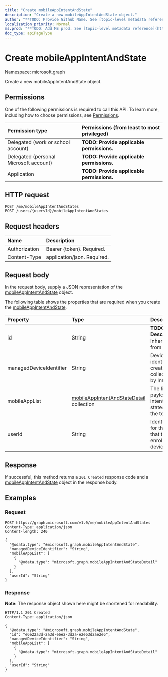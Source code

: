 ```yaml
---
title: "Create mobileAppIntentAndState"
description: "Create a new mobileAppIntentAndState object."
author: "**TODO: Provide Github Name. See [topic-level metadata reference](https://msgo.azurewebsites.net/add/document/guidelines/metadata.html#topic-level-metadata)**"
localization_priority: Normal
ms.prod: "**TODO: Add MS prod. See [topic-level metadata reference](https://msgo.azurewebsites.net/add/document/guidelines/metadata.html#topic-level-metadata)**"
doc_type: apiPageType
---
```


# Create mobileAppIntentAndState
Namespace: microsoft.graph



Create a new mobileAppIntentAndState object.

## Permissions
One of the following permissions is required to call this API. To learn more, including how to choose permissions, see [Permissions](/graph/permissions-reference).

|Permission type|Permissions (from least to most privileged)|
|:---|:---|
|Delegated (work or school account)|**TODO: Provide applicable permissions.**|
|Delegated (personal Microsoft account)|**TODO: Provide applicable permissions.**|
|Application|**TODO: Provide applicable permissions.**|

## HTTP request

<!-- {
  "blockType": "ignored"
}
-->
``` http
POST /me/mobileAppIntentAndStates
POST /users/{usersId}/mobileAppIntentAndStates
```

## Request headers
|Name|Description|
|:---|:---|
|Authorization|Bearer {token}. Required.|
|Content-Type|application/json. Required.|

## Request body
In the request body, supply a JSON representation of the [mobileAppIntentAndState](../resources/mobileappintentandstate.md) object.

The following table shows the properties that are required when you create the [mobileAppIntentAndState](../resources/mobileappintentandstate.md).

|Property|Type|Description|
|:---|:---|:---|
|id|String|**TODO: Add Description** Inherited from [entity](../resources/entity.md)|
|managedDeviceIdentifier|String|Device identifier created or collected by Intune.|
|mobileAppList|[mobileAppIntentAndStateDetail](../resources/mobileappintentandstatedetail.md) collection|The list of payload intents and states for the tenant.|
|userId|String|Identifier for the user that tried to enroll the device.|



## Response

If successful, this method returns a `201 Created` response code and a [mobileAppIntentAndState](../resources/mobileappintentandstate.md) object in the response body.

## Examples

### Request
<!-- {
  "blockType": "request",
  "name": "create_mobileappintentandstate_from_"
}
-->
``` http
POST https://graph.microsoft.com/v1.0/me/mobileAppIntentAndStates
Content-Type: application/json
Content-length: 240

{
  "@odata.type": "#microsoft.graph.mobileAppIntentAndState",
  "managedDeviceIdentifier": "String",
  "mobileAppList": [
    {
      "@odata.type": "microsoft.graph.mobileAppIntentAndStateDetail"
    }
  ],
  "userId": "String"
}
```


### Response
**Note:** The response object shown here might be shortened for readability.
<!-- {
  "blockType": "response",
  "truncated": true,
  "@odata.type": "microsoft.graph.mobileAppIntentAndState"
}
-->
``` http
HTTP/1.1 201 Created
Content-Type: application/json

{
  "@odata.type": "#microsoft.graph.mobileAppIntentAndState",
  "id": "e6e22a3d-2a3d-e6e2-3d2a-e2e63d2ae2e6",
  "managedDeviceIdentifier": "String",
  "mobileAppList": [
    {
      "@odata.type": "microsoft.graph.mobileAppIntentAndStateDetail"
    }
  ],
  "userId": "String"
}
```

